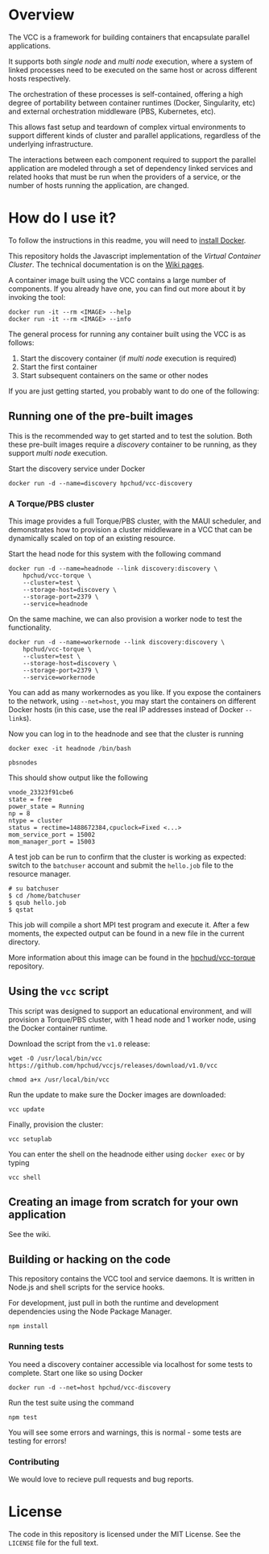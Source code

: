 

# Overview

The VCC is a framework for building containers that encapsulate parallel applications.

It supports both *single node* and *multi node* execution, where a system of linked processes need to be executed on the same host or across different hosts respectively.

The orchestration of these processes is self-contained, offering a high degree of portability between container runtimes (Docker, Singularity, etc) and external orchestration middleware (PBS, Kubernetes, etc).

This allows fast setup and teardown of complex virtual environments to support different kinds of cluster and parallel applications, regardless of the underlying infrastructure.

The interactions between each component required to support the parallel application are modeled through a set of dependency linked services and related hooks that must be run when the providers of a service, or the number of hosts running the application, are changed.

# How do I use it?

To follow the instructions in this readme, you will need to [install Docker](https://docs.docker.com/engine/installation/).

This repository holds the Javascript implementation of the *Virtual Container Cluster*. The technical documentation is on the [Wiki pages](https://github.com/hpchud/vccjs/wiki).

A container image built using the VCC contains a large number of components. If you already have one, you can find out more about it by invoking the tool:

```
docker run -it --rm <IMAGE> --help
docker run -it --rm <IMAGE> --info
```

The general process for running any container built using the VCC is as follows:

1. Start the discovery container (if *multi node* execution is required)
2. Start the first container
3. Start subsequent containers on the same or other nodes

If you are just getting started, you probably want to do one of the following:

## Running one of the pre-built images

This is the recommended way to get started and to test the solution. Both these pre-built images require a *discovery* container to be running, as they support *multi node* execution.

Start the discovery service under Docker

```
docker run -d --name=discovery hpchud/vcc-discovery
```

### A Torque/PBS cluster

This image provides a full Torque/PBS cluster, with the MAUI scheduler, and demonstrates how to provision a cluster middleware in a VCC that can be dynamically scaled on top of an existing resource.

Start the head node for this system with the following command

```
docker run -d --name=headnode --link discovery:discovery \
    hpchud/vcc-torque \
    --cluster=test \
    --storage-host=discovery \
    --storage-port=2379 \
    --service=headnode
```

On the same machine, we can also provision a worker node to test the functionality.

```
docker run -d --name=workernode --link discovery:discovery \
    hpchud/vcc-torque \
    --cluster=test \
    --storage-host=discovery \
    --storage-port=2379 \
    --service=workernode
```

You can add as many workernodes as you like. If you expose the containers to the network, using `--net=host`, you may start the containers on different Docker hosts (in this case, use the real IP addresses instead of Docker `--link`s).

Now you can log in to the headnode and see that the cluster is running

```
docker exec -it headnode /bin/bash
```

```
pbsnodes
```

This should show output like the following

```
vnode_23323f91cbe6
state = free
power_state = Running
np = 8
ntype = cluster
status = rectime=1488672384,cpuclock=Fixed <...>
mom_service_port = 15002
mom_manager_port = 15003
```

A test job can be run to confirm that the cluster is working as expected: switch to the `batchuser` account and submit the `hello.job` file to the resource manager.

```
# su batchuser
$ cd /home/batchuser
$ qsub hello.job
$ qstat
```

This job will compile a short MPI test program and execute it. After a few moments, the expected output can be found in a new file in the current directory.

More information about this image can be found in the [hpchud/vcc-torque](https://github.com/hpchud/vcc-torque) repository.

## Using the `vcc` script

This script was designed to support an educational environment, and will provision a Torque/PBS cluster, with 1 head node and 1 worker node, using the Docker container runtime.

Download the script from the `v1.0` release:

```
wget -O /usr/local/bin/vcc https://github.com/hpchud/vccjs/releases/download/v1.0/vcc
```

```
chmod a+x /usr/local/bin/vcc
```

Run the update to make sure the Docker images are downloaded:

```
vcc update
```

Finally, provision the cluster:

```
vcc setuplab
```

You can enter the shell on the headnode either using `docker exec` or by typing

```
vcc shell
```

## Creating an image from scratch for your own application

See the wiki.

## Building or hacking on the code

This repository contains the VCC tool and service daemons. It is written in Node.js and shell scripts for the service hooks. 

For development, just pull in both the runtime and development dependencies using the Node Package Manager.

```
npm install
```

### Running tests

You need a discovery container accessible via localhost for some tests to complete. Start one like so using Docker

```
docker run -d --net=host hpchud/vcc-discovery
```

Run the test suite using the command

```
npm test
```

You will see some errors and warnings, this is normal - some tests are testing for errors!

### Contributing

We would love to recieve pull requests and bug reports.

# License

The code in this repository is licensed under the MIT License. See the `LICENSE` file for the full text.
